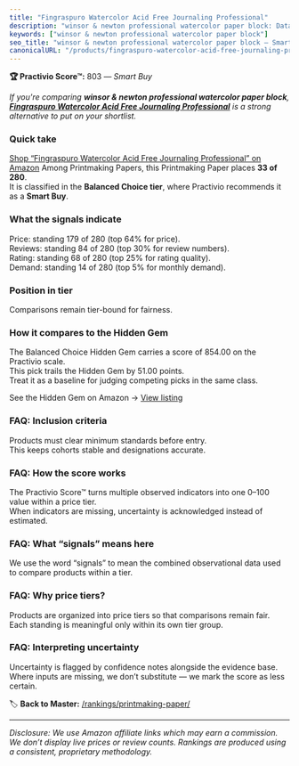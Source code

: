 ```yaml
---
title: "Fingraspuro Watercolor Acid Free Journaling Professional"
description: "winsor & newton professional watercolor paper block: Data-driven within Balanced Choice ranking using the Practivio Score™. Positioned by quality, value, deman…"
keywords: ["winsor & newton professional watercolor paper block"]
seo_title: "winsor & newton professional watercolor paper block — Smart Buy Balanced Choice (2025)"
canonicalURL: "/products/fingraspuro-watercolor-acid-free-journaling-professional-B0D1K8SHFD/"
---
```


**🏆 Practivio Score™:** 803 — _Smart Buy_


*If you're comparing **winsor & newton professional watercolor paper block**, **[Fingraspuro Watercolor Acid Free Journaling Professional](https://www.amazon.com/dp/B0D1K8SHFD?tag=practivio-20)** is a strong alternative to put on your shortlist.*
### Quick take
[Shop “Fingraspuro Watercolor Acid Free Journaling Professional” on Amazon](https://www.amazon.com/dp/B0D1K8SHFD?tag=practivio-20)
Among Printmaking Papers, this Printmaking Paper places **33 of 280**.  
It is classified in the **Balanced Choice tier**, where Practivio recommends it as a **Smart Buy**.

### What the signals indicate
Price: standing 179 of 280 (top 64% for price).  
Reviews: standing 84 of 280 (top 30% for review numbers).  
Rating: standing 68 of 280 (top 25% for rating quality).  
Demand: standing 14 of 280 (top 5% for monthly demand).

### Position in tier
Comparisons remain tier-bound for fairness.

### How it compares to the Hidden Gem
The Balanced Choice Hidden Gem carries a score of 854.00 on the Practivio scale.  
This pick trails the Hidden Gem by 51.00 points.  
Treat it as a baseline for judging competing picks in the same class.  

See the Hidden Gem on Amazon → [View listing](https://www.amazon.com/dp/B00KTJ7CP8?tag=practivio-20)

### FAQ: Inclusion criteria
Products must clear minimum standards before entry.  
This keeps cohorts stable and designations accurate.

### FAQ: How the score works
The Practivio Score™ turns multiple observed indicators into one 0–100 value within a price tier.  
When indicators are missing, uncertainty is acknowledged instead of estimated.

### FAQ: What “signals” means here
We use the word “signals” to mean the combined observational data used to compare products within a tier.

### FAQ: Why price tiers?
Products are organized into price tiers so that comparisons remain fair.  
Each standing is meaningful only within its own tier group.

### FAQ: Interpreting uncertainty
Uncertainty is flagged by confidence notes alongside the evidence base.  
Where inputs are missing, we don’t substitute — we mark the score as less certain.


🏷️ **Back to Master:** [/rankings/printmaking-paper/](/rankings/printmaking-paper/)

---
_Disclosure: We use Amazon affiliate links which may earn a commission. We don’t display live prices or review counts. Rankings are produced using a consistent, proprietary methodology._
